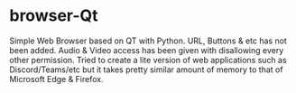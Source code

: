 # browser-Qt
Simple Web Browser based on QT with Python. URL, Buttons & etc has not been added.
Audio & Video access has been given with disallowing every other permission.
Tried to create a lite version of web applications such as Discord/Teams/etc but it takes pretty similar amount of memory to that of Microsoft Edge & Firefox.
